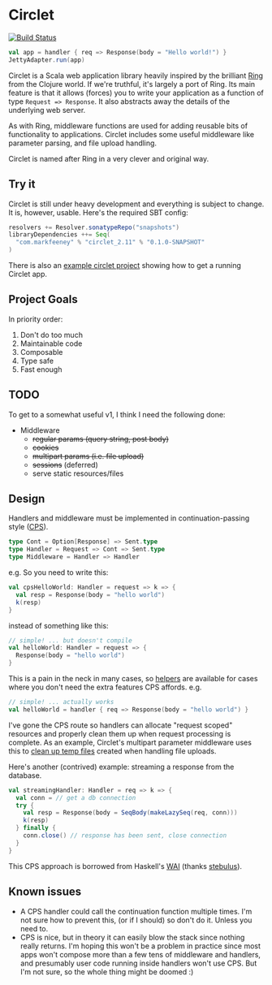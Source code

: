 # Circlet

[![Build Status](https://travis-ci.org/overthink/circlet.svg?branch=master)](https://travis-ci.org/overthink/circlet)

```scala
val app = handler { req => Response(body = "Hello world!") }
JettyAdapter.run(app)
```

Circlet is a Scala web application library heavily inspired by the brilliant
[Ring](https://github.com/ring-clojure/ring) from the Clojure world.  If we're
truthful, it's largely a port of Ring. Its main feature is that it allows
(forces) you to write your application as a function of type `Request =>
Response`.  It also abstracts away the details of the underlying web server.

As with Ring, middleware functions are used for adding reusable bits of
functionality to applications. Circlet includes some useful middleware like
parameter parsing, and file upload handling.

Circlet is named after Ring in a very clever and original way.

## Try it

Circlet is still under heavy development and everything is subject to change. 
It is, however, usable. Here's the required SBT config:

```scala
resolvers += Resolver.sonatypeRepo("snapshots")
libraryDependencies ++= Seq(
  "com.markfeeney" % "circlet_2.11" % "0.1.0-SNAPSHOT"
)
```

There is also an [example circlet project](https://github.com/overthink/circlet-example) 
showing how to get a running Circlet app.

## Project Goals

In priority order:

1. Don't do too much
1. Maintainable code
1. Composable
1. Type safe
1. Fast enough

## TODO

To get to a somewhat useful v1, I think I need the following done:

* Middleware
  * ~~regular params (query string, post body)~~
  * ~~cookies~~
  * ~~multipart params (i.e. file upload)~~
  * ~~sessions~~ (deferred)
  * serve static resources/files

## Design

Handlers and middleware must be implemented in continuation-passing 
style ([CPS](https://en.wikipedia.org/wiki/Continuation-passing_style)).

```scala
type Cont = Option[Response] => Sent.type
type Handler = Request => Cont => Sent.type
type Middleware = Handler => Handler
```

e.g. So you need to write this:

```scala
val cpsHelloWorld: Handler = request => k => {
  val resp = Response(body = "hello world")
  k(resp)
}
```

instead of something like this:

```scala
// simple! ... but doesn't compile
val helloWorld: Handler = request => {
  Response(body = "hello world")
}
```

This is a pain in the neck in many cases, so
[helpers](src/main/scala/com/markfeeney/circlet/Circlet.scala#L23) are
available for cases where you don't need the extra features CPS affords. e.g.

```scala
// simple! ... actually works
val helloWorld = handler { req => Response(body = "hello world") }
```

I've gone the CPS route so handlers can allocate "request scoped" resources
and properly clean them up when request processing is complete.  As an
example, Circlet's multipart parameter middleware uses this to [clean up temp
files](src/main/scala/com/markfeeney/circlet/middleware/MultipartParams.scala#L163-L167)
created when handling file uploads.

Here's another (contrived) example: streaming a response from the database.

```scala
val streamingHandler: Handler = req => k => {
  val conn = // get a db connection
  try {
    val resp = Response(body = SeqBody(makeLazySeq(req, conn)))
    k(resp)
  } finally {
    conn.close() // response has been sent, close connection
  }
}
```

This CPS approach is borrowed from Haskell's
[WAI](https://hackage.haskell.org/package/wai-3.2.1/docs/Network-Wai.html)
(thanks [stebulus](https://github.com/stebulus)).

## Known issues

* A CPS handler could call the continuation function multiple times.  I'm not
  sure how to prevent this, (or if I should) so don't do it.  Unless you need
  to.
* CPS is nice, but in theory it can easily blow the stack since nothing really
  returns.  I'm hoping this won't be a problem in practice since most apps
  won't compose more than a few tens of middleware and handlers, and
  presumably user code running inside handlers won't use CPS.  But I'm not
  sure, so the whole thing might be doomed :)
